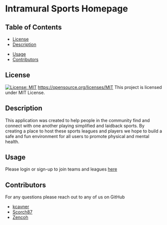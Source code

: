 # Intramural Sports Homepage

## Table of Contents
* [License](#license)
* [Description](#description)
<!-- * [Installation](#installation) -->
* [Usage](#usage)
* [Contributors](#contributors)


## License
[![License: MIT](https://img.shields.io/badge/License-MIT-yellow.svg)](https://opensource.org/licenses/MIT)
https://opensource.org/licenses/MIT
This project is licensed under MIT License.

## Description
This application was created to help people in the community find and connect with one another playing simplified and laidback sports. By creating a place to host these sports leagues and players we hope to build a safe and fun environment for all users to promote physical and mental health.
<!-- picture of webpage here -->

<!-- ## Installation
not sure if our project will be installable yet -->

## Usage
Please login or sign-up to join teams and leagues [here](https://ezleagues.herokuapp.com/)

## Contributors
For any questions please reach out to any of us on GitHub
* [kcavner](https://github.com/kcavner)
* [Scorch87](https://github.com/Scorch87)
* [Zencoh](https://github.com/zencoh)
